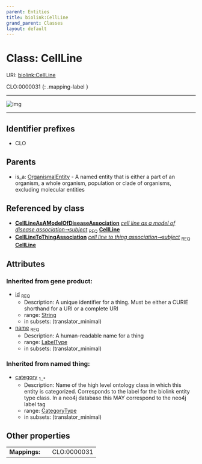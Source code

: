 ```yaml
---
parent: Entities
title: biolink:CellLine
grand_parent: Classes
layout: default
---
```


# Class: CellLine




URI: [biolink:CellLine](https://w3id.org/biolink/vocab/CellLine)

CLO:0000031
{: .mapping-label }


---

![img](http://yuml.me/diagram/nofunky;dir:TB/class/[OrganismalEntity],[CellLineToThingAssociation],[CellLineAsAModelOfDiseaseAssociation],[CellLineAsAModelOfDiseaseAssociation]-%20subject%201..1%3E[CellLine%7Cid(i):string;name(i):label_type;category(i):category_type%20%2B],[CellLineToThingAssociation]-%20subject%201..1%3E[CellLine],[OrganismalEntity]%5E-[CellLine])

---


## Identifier prefixes

 * CLO

## Parents

 *  is_a: [OrganismalEntity](OrganismalEntity.md) - A named entity that is either a part of an organism, a whole organism, population or clade of organisms, excluding molecular entities

## Referenced by class

 *  **[CellLineAsAModelOfDiseaseAssociation](CellLineAsAModelOfDiseaseAssociation.md)** *[cell line as a model of disease association➞subject](cell_line_as_a_model_of_disease_association_subject.md)*  <sub>REQ</sub>  **[CellLine](CellLine.md)**
 *  **[CellLineToThingAssociation](CellLineToThingAssociation.md)** *[cell line to thing association➞subject](cell_line_to_thing_association_subject.md)*  <sub>REQ</sub>  **[CellLine](CellLine.md)**

## Attributes


### Inherited from gene product:

 * [id](id.md)  <sub>REQ</sub>
    * Description: A unique identifier for a thing. Must be either a CURIE shorthand for a URI or a complete URI
    * range: [String](types/String.md)
    * in subsets: (translator_minimal)
 * [name](name.md)  <sub>REQ</sub>
    * Description: A human-readable name for a thing
    * range: [LabelType](types/LabelType.md)
    * in subsets: (translator_minimal)

### Inherited from named thing:

 * [category](category.md)  <sub>1..*</sub>
    * Description: Name of the high level ontology class in which this entity is categorized. Corresponds to the label for the biolink entity type class. In a neo4j database this MAY correspond to the neo4j label tag
    * range: [CategoryType](types/CategoryType.md)
    * in subsets: (translator_minimal)

## Other properties

|  |  |  |
| --- | --- | --- |
| **Mappings:** | | CLO:0000031 |

